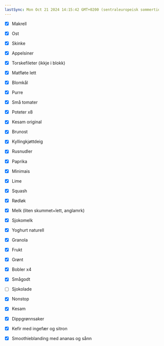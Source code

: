 ```yaml
---
lastSync: Mon Oct 21 2024 14:15:42 GMT+0200 (sentraleuropeisk sommertid)
---
```

- [x] Makrell
- [x] Ost
- [x] Skinke
- [x] Appelsiner
- [x] Torskefileter (ikkje i blokk)
- [x] Matfløte lett
- [x] Blomkål
- [x] Purre
- [x] Små tomater
- [x] Poteter x8
- [x] Kesam original
- [x] Brunost

- [x] Kyllingkjøttdeig
- [x] Rusnudler
- [x] Paprika
- [x] Minimais
- [x] Lime
- [x] Squash
- [x] Rødløk

- [x] Melk (liten skummet+lett, anglamrk)
- [x] Sjokomelk
- [x] Yoghurt naturell
- [x] Granola
- [x] Frukt
- [x] Grønt

- [x] Bobler x4
- [x] Smågodt 
- [ ] Sjokolade
- [x] Nonstop
- [x] Kesam
- [x] Dippgrønnsaker
- [x] Kefir med ingefær og sitron
- [x] Smoothieblanding med ananas og sånn